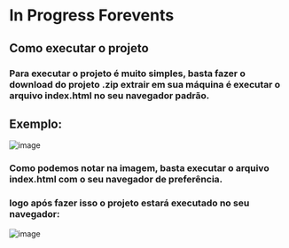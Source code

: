 # In Progress Forevents

## Como executar o projeto 
### Para executar o projeto é muito simples, basta fazer o download do projeto .zip extrair em sua máquina é executar o arquivo index.html no seu navegador padrão.

## Exemplo: 
![image](https://user-images.githubusercontent.com/51245690/89904846-cba44b80-dbbf-11ea-840c-86bca6a5edde.png)
### Como podemos notar na imagem, basta executar o arquivo index.html com o seu navegador de preferência.

### logo após fazer isso o projeto estará executado no seu navegador:
![image](https://user-images.githubusercontent.com/51245690/89905376-7ddc1300-dbc0-11ea-8b50-942b9cf59d76.png)
